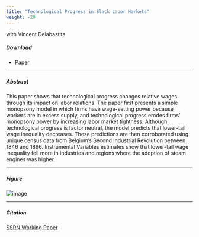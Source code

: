 ```yaml
---
title: "Technological Progress in Slack Labor Markets"
weight: -20
---
```


with Vincent Delabastita

##### Download

+ [Paper](/20.pdf)

---

##### Abstract

This paper shows that technological progress changes relative wages through its impact on labor  relations. The paper first presents a simple monopsony model in which firms have wage-setting power because workers are in excess supply, and technological progress erodes firms’ monopsony power by increasing labor market tightness. Although technological progress is factor neutral, the model predicts that lower-tail wage inequality decreases. These predictions are then corroborated using unique census data from Belgium’s Second Industrial Revolution between 1846 and 1896. Instrumental Variables estimates show that lower-tail wage inequality fell more in industries and regions where the adoption of steam engines was higher.

---

##### Figure  

![image](/20-figure.png#center)

---

##### Citation

[SSRN Working Paper](https://papers.ssrn.com/sol3/papers.cfm?abstract_id=5292139)






